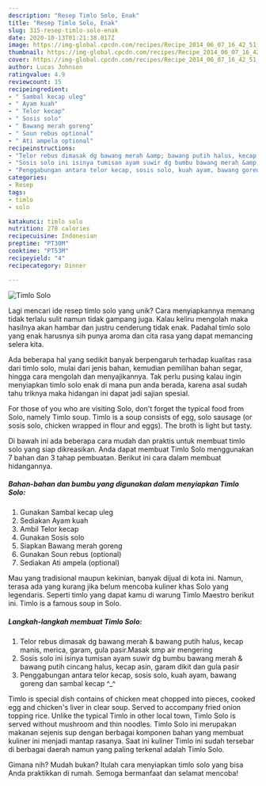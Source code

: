 ```yaml
---
description: "Resep Timlo Solo, Enak"
title: "Resep Timlo Solo, Enak"
slug: 315-resep-timlo-solo-enak
date: 2020-10-13T01:21:38.017Z
image: https://img-global.cpcdn.com/recipes/Recipe_2014_06_07_16_42_51_173_e38aa3/751x532cq70/timlo-solo-foto-resep-utama.jpg
thumbnail: https://img-global.cpcdn.com/recipes/Recipe_2014_06_07_16_42_51_173_e38aa3/751x532cq70/timlo-solo-foto-resep-utama.jpg
cover: https://img-global.cpcdn.com/recipes/Recipe_2014_06_07_16_42_51_173_e38aa3/751x532cq70/timlo-solo-foto-resep-utama.jpg
author: Lucas Johnson
ratingvalue: 4.9
reviewcount: 15
recipeingredient:
- " Sambal kecap uleg"
- " Ayam kuah"
- " Telor kecap"
- " Sosis solo"
- " Bawang merah goreng"
- " Soun rebus optional"
- " Ati ampela optional"
recipeinstructions:
- "Telor rebus dimasak dg bawang merah &amp; bawang putih halus, kecap manis, merica, garam, gula pasir.Masak smp air mengering"
- "Sosis solo ini isinya tumisan ayam suwir dg bumbu bawang merah &amp; bawang putih cincang halus, kecap asin, garam dikit dan gula pasir"
- "Penggabungan antara telor kecap, sosis solo, kuah ayam, bawang goreng dan sambal kecap ^_^"
categories:
- Resep
tags:
- timlo
- solo

katakunci: timlo solo 
nutrition: 278 calories
recipecuisine: Indonesian
preptime: "PT30M"
cooktime: "PT53M"
recipeyield: "4"
recipecategory: Dinner

---
```



![Timlo Solo](https://img-global.cpcdn.com/recipes/Recipe_2014_06_07_16_42_51_173_e38aa3/751x532cq70/timlo-solo-foto-resep-utama.jpg)

Lagi mencari ide resep timlo solo yang unik? Cara menyiapkannya memang tidak terlalu sulit namun tidak gampang juga. Kalau keliru mengolah maka hasilnya akan hambar dan justru cenderung tidak enak. Padahal timlo solo yang enak harusnya sih punya aroma dan cita rasa yang dapat memancing selera kita.

Ada beberapa hal yang sedikit banyak berpengaruh terhadap kualitas rasa dari timlo solo, mulai dari jenis bahan, kemudian pemilihan bahan segar, hingga cara mengolah dan menyajikannya. Tak perlu pusing kalau ingin menyiapkan timlo solo enak di mana pun anda berada, karena asal sudah tahu triknya maka hidangan ini dapat jadi sajian spesial.

For those of you who are visiting Solo, don&#39;t forget the typical food from Solo, namely Timlo soup. Timlo is a soup consists of egg, solo sausage (or sosis solo, chicken wrapped in flour and eggs). The broth is light but tasty.


Di bawah ini ada beberapa cara mudah dan praktis untuk membuat timlo solo yang siap dikreasikan. Anda dapat membuat Timlo Solo menggunakan 7 bahan dan 3 tahap pembuatan. Berikut ini cara dalam membuat hidangannya.

<!--inarticleads1-->

##### Bahan-bahan dan bumbu yang digunakan dalam menyiapkan Timlo Solo:

1. Gunakan  Sambal kecap uleg
1. Sediakan  Ayam kuah
1. Ambil  Telor kecap
1. Gunakan  Sosis solo
1. Siapkan  Bawang merah goreng
1. Gunakan  Soun rebus (optional)
1. Sediakan  Ati ampela (optional)


Mau yang tradisional maupun kekinian, banyak dijual di kota ini. Namun, terasa ada yang kurang jika belum mencoba kuliner khas Solo yang legendaris. Seperti timlo yang dapat kamu di warung Timlo Maestro berikut ini. Timlo is a famous soup in Solo. 

<!--inarticleads2-->

##### Langkah-langkah membuat Timlo Solo:

1. Telor rebus dimasak dg bawang merah &amp; bawang putih halus, kecap manis, merica, garam, gula pasir.Masak smp air mengering
1. Sosis solo ini isinya tumisan ayam suwir dg bumbu bawang merah &amp; bawang putih cincang halus, kecap asin, garam dikit dan gula pasir
1. Penggabungan antara telor kecap, sosis solo, kuah ayam, bawang goreng dan sambal kecap ^_^


Timlo is special dish contains of chicken meat chopped into pieces, cooked egg and chicken&#39;s liver in clear soup. Served to accompany fried onion topping rice. Unlike the typical Timlo in other local town, Timlo Solo is served without mushroom and thin noodles. Timlo Solo ini merupakan makanan sejenis sup dengan berbagai komponen bahan yang membuat kuliner ini menjadi mantap rasanya. Saat ini kuliner Timlo ini sudah tersebar di berbagai daerah namun yang paling terkenal adalah Timlo Solo. 

Gimana nih? Mudah bukan? Itulah cara menyiapkan timlo solo yang bisa Anda praktikkan di rumah. Semoga bermanfaat dan selamat mencoba!

